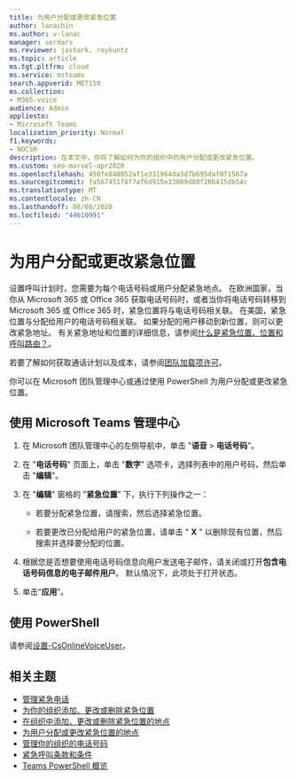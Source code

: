 ```yaml
---
title: 为用户分配或更改紧急位置
author: lanachin
ms.author: v-lanac
manager: serdars
ms.reviewer: jastark, roykuntz
ms.topic: article
ms.tgt.pltfrm: cloud
ms.service: msteams
search.appverid: MET150
ms.collection:
- M365-voice
audience: Admin
appliesto:
- Microsoft Teams
localization_priority: Normal
f1.keywords:
- NOCSH
description: 在本文中，你将了解如何为你的组织中的用户分配或更改紧急位置。
ms.custom: seo-marvel-apr2020
ms.openlocfilehash: 450fe848052af1e331964da3d7b695daf0f1567a
ms.sourcegitcommit: fa567451f8f7af6d915e33809d88f26b415db54c
ms.translationtype: MT
ms.contentlocale: zh-CN
ms.lasthandoff: 06/08/2020
ms.locfileid: "44610991"
---
```

# <a name="assign-or-change-an-emergency-location-for-a-user"></a>为用户分配或更改紧急位置

设置呼叫计划时，您需要为每个电话号码或用户分配紧急地点。 在欧洲国家，当你从 Microsoft 365 或 Office 365 获取电话号码时，或者当你将电话号码转移到 Microsoft 365 或 Office 365 时，紧急位置将与电话号码相关联。 在美国，紧急位置与分配给用户的电话号码相关联。 如果分配的用户移动到新位置，则可以更改紧急地址。 有关紧急地址和位置的详细信息，请参阅[什么是紧急位置、位置和呼叫路由？](/microsoftteams/what-are-emergency-locations-addresses-and-call-routing)。
  
若要了解如何获取通话计划以及成本，请参阅[团队加载项许可](teams-add-on-licensing/microsoft-teams-add-on-licensing.md)。
  
你可以在 Microsoft 团队管理中心或通过使用 PowerShell 为用户分配或更改紧急位置。

## <a name="using-the-microsoft-teams-admin-center"></a>使用 Microsoft Teams 管理中心

1. 在 Microsoft 团队管理中心的左侧导航中，单击 "**语音**  >  **电话号码**"。

2. 在 "**电话号码**" 页面上，单击 "**数字**" 选项卡，选择列表中的用户号码，然后单击 "**编辑**"。

3. 在 "**编辑**" 窗格的 "**紧急位置**" 下，执行下列操作之一：

   - 若要分配紧急位置，请搜索，然后选择紧急位置。

   - 若要更改已分配给用户的紧急位置，请单击 " **X** " 以删除现有位置，然后搜索并选择要分配的位置。

4. 根据您是否想要使用电话号码信息向用户发送电子邮件，请关闭或打开**包含电话号码信息的电子邮件用户**。 默认情况下，此项处于打开状态。

5. 单击“**应用**”。

## <a name="using-powershell"></a>使用 PowerShell

请参阅[设置-CsOnlineVoiceUser](https://docs.microsoft.com/powershell/module/skype/set-csonlinevoiceuser)。 

    
## <a name="related-topics"></a>相关主题

- [管理紧急电话](what-are-emergency-locations-addresses-and-call-routing.md)
- [为你的组织添加、更改或删除紧急位置](add-change-remove-emergency-location-organization.md)
- [在组织中添加、更改或删除紧急位置的地点](add-change-remove-emergency-place-organization.md)
- [为用户分配或更改紧急位置的地点](assign-change-emergency-place-user.md)
- [管理你的组织的电话号码](/microsoftteams/manage-phone-numbers-for-your-organization)
- [紧急呼叫条款和条件](/microsoftteams/emergency-calling-terms-and-conditions)
- [Teams PowerShell 概览](teams-powershell-overview.md)
